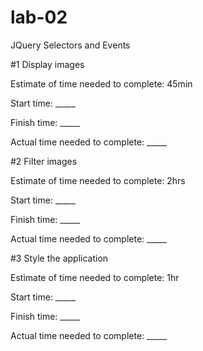 # lab-02
JQuery Selectors and Events

#1 Display images

Estimate of time needed to complete: 45min

Start time: _____

Finish time: _____

Actual time needed to complete: _____


#2 Filter images

Estimate of time needed to complete: 2hrs

Start time: _____

Finish time: _____

Actual time needed to complete: _____


#3 Style the application

Estimate of time needed to complete: 1hr

Start time: _____

Finish time: _____

Actual time needed to complete: _____
